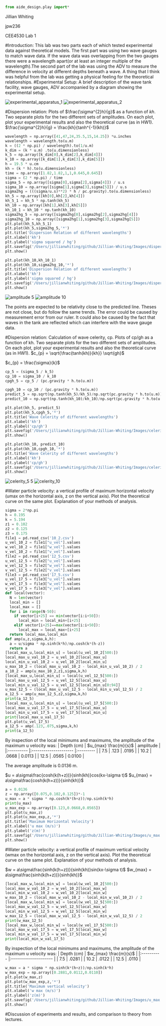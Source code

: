 ```python
from aide_design.play import*
```
Jillian Whiting

jpw236

CEE4530 Lab 1

#Introduction:
This lab was two parts each of which tested experimental data against theoretical models. The first part was using two wave gauges to match wave data. If the wave data was overlapping from the two gauges there were a wavelength apart(or at least an integer multiple of the wavelength).The second part of the lab was using the ADV to measure the difference in velocity at different depths beneath a wave. A thing that I think was helpful from the lab was getting a physical feeling for the theoretical relationships.
#Experimental Setup:
A brief description of the wave tank facility, wave gauges, ADV
accompanied by a diagram showing the experimental setup.

![experimental_apparatus_1](https://github.com/jillianwhiting/Jillian-Whiting/blob/master/Images/experimental_apparatus_1.png?raw=true)
![experimental_apparatus_2](https://github.com/jillianwhiting/Jillian-Whiting/blob/master/Images/experimental_apparatus_2.png?raw=true)

#Dispersion relation:
Plots of $\frac{\sigma^{2}h}{g}$ as a function of $kh$. Two separate plots for the two different sets of amplitudes. On each plot, plot your experimental results and also the theoretical curve (as in HW1).
$\frac{\sigma^{2}h}{g} = \frac{kh}{tanh^{-1}(kh)}$


```python
wavelength = np.array([41,47,24,35.5,15,14.25]) *u.inches
wavelength = wavelength.to(u.m)
k = ((2 * np.pi) / wavelength).to(1/u.m)
k_dim = (k * u.m) .to(u.dimensionless)
k_5 = np.array([k_dim[0],k_dim[2],k_dim[4]])
k_10 = np.array([k_dim[1],k_dim[3],k_dim[5]])
h = 19.5 * u.cm
kh = (k * h).to(u.dimensionless)
time = np.array([1.82,1.82,1,1,0.645,0.645])
sigma = (2 * np.pi) / time
sigma_5 = np.array([sigma[0],sigma[2],sigma[4]]) / u.s
sigma_10 = np.array([sigma[1],sigma[3],sigma[5]]) / u.s
sigma2hg = (((sigma/u.s)**2) * h / pc.gravity).to(u.dimensionless)
kh_5 = np.array([kh[0],kh[2],kh[4]])
kh_5_1 = kh_5 * np.tanh(kh_5)
kh_10 = np.array([kh[1],kh[3],kh[5]])
kh_10_1 = kh_10 * np.tanh(kh_10)
sigma2hg_5 = np.array([sigma2hg[0],sigma2hg[2],sigma2hg[4]])
sigma2hg_10 = np.array([sigma2hg[1],sigma2hg[3],sigma2hg[5]])
plt.plot(kh_5,kh_5_1)
plt.plot(kh_5,sigma2hg_5,'*')
plt.title('Dispersion Relation of different wavelengths')
plt.xlabel('kh')
plt.ylabel('sigma squared / hg')
plt.savefig('/Users/jillianwhiting/github/Jillian-Whiting/Images/dispersion_5')
plt.show()

plt.plot(kh_10,kh_10_1)
plt.plot(kh_10,sigma2hg_10,'*')
plt.title('Dispersion Relation of different wavelengths')
plt.xlabel('kh')
plt.ylabel('sigma squared / hg')
plt.savefig('/Users/jillianwhiting/github/Jillian-Whiting/Images/dispersion_10')
plt.show()
```
![amplitude 5](https://github.com/jillianwhiting/Jillian-Whiting/blob/master/Images/dispersion_5.png?raw=true)
![amplitude 10](https://github.com/jillianwhiting/Jillian-Whiting/blob/master/Images/dispersion_10.png?raw=true)

The points are expected to be relativity close to the predicted line. Theses are not close, but do follow the same trends. The error could be caused by measurement error from our ruler. It could also be caused by the fact that waves in the tank are reflected which can interfere with the wave gauge data.

#Dispersion relation:
Calculation of wave celerity, cp. Plots of cp/gh as a function of kh. Two separate plots for the two different sets of amplitudes. On each plot, plot your experimental results and also the theoretical curve (as in HW1).
$c_{p} = \sqrt{\frac{tanh(kh)}{kh}} \sqrt{gh}$

$c_{p} = \frac{\sigma}{k}$

```python
cp_5 = (sigma_5 / k_5)
cp_10 = sigma_10 / k_10
cpgh_5 = cp_5 / (pc.gravity * h.to(u.m))

cpgh_10 = cp_10 / (pc.gravity * h.to(u.m))
predict_5 = np.sqrt(np.tanh(kh_5)/kh_5)/np.sqrt(pc.gravity * h.to(u.m))
predict_10 = np.sqrt(np.tanh(kh_10)/kh_10)/np.sqrt(pc.gravity * h.to(u.m))

plt.plot(kh_5, predict_5)
plt.plot(kh_5,cpgh_5,'*')
plt.title('Wave Celerity of different wavelengths')
plt.xlabel('kh')
plt.ylabel('cp/gh')
plt.savefig('/Users/jillianwhiting/github/Jillian-Whiting/Images/celerity_5')
plt.show()

plt.plot(kh_10, predict_10)
plt.plot(kh_10,cpgh_10,'*')
plt.title('Wave Celerity of different wavelengths')
plt.xlabel('kh')
plt.ylabel('cp/gh')
plt.savefig('/Users/jillianwhiting/github/Jillian-Whiting/Images/celerity_10')
plt.show()

```
![celerity_5 5](https://github.com/jillianwhiting/Jillian-Whiting/blob/master/Images/celerity_5.png?raw=true)
![celerity_10](https://github.com/jillianwhiting/Jillian-Whiting/blob/master/Images/celerity_10.png?raw=true)

#Water particle velocity:
a vertical profile of maximum horizontal velocity (umax on the
horizontal axis, z on the vertical axis). Plot the theoretical curve on the same plot.
Explanation of your methods of analysis.

```python
sigma = 2*np.pi
h = 0.195
k = 5.194
z1 = 0.102
z2 = 0.125
z3 = 0.175
file1 = pd.read_csv('10_2.csv')
u_vel_10_2 = file1["u_vel"].values
w_vel_10_2 = file1["w_vel"].values
v_vel_10_2 = file1["v_vel"].values
file2 = pd.read_csv('12_5.csv')
u_vel_12_5 = file2["u_vel"].values
w_vel_12_5 = file2["w_vel"].values
v_vel_12_5 = file2["v_vel"].values
file3 = pd.read_csv('17_5.csv')
u_vel_17_5 = file3["u_vel"].values
w_vel_17_5 = file3["w_vel"].values
v_vel_17_5 = file3["v_vel"].values
def local(vector):
  N = len(vector)
  local_min = []
  local_max = []
  for i in range(N-50):
    if vector[i+25] == min(vector[i:i+50]):
      local_min = local_min+[i+25]
    elif vector[i+25]==max(vector[i:i+50]):
      local_max = local_max+[i+25]
  return local_max,local_min
def amp(u,z,sigma,k,h):
  a = u/sigma * np.sinh(k*h)/np.cosh(k*(h-z))
  return a
[local_max_u,local_min_u] = local(u_vel_10_2[500:])
local_max_u_val_10_2 = u_vel_10_2[local_max_u]
local_min_u_val_10_2 = u_vel_10_2[local_min_u]
u_max_10_2 = (local_max_u_val_10_2 - local_min_u_val_10_2) / 2
a_10_2 = amp(u_max_10_2,z1,sigma,k,h)
[local_max_u,local_min_u] = local(u_vel_12_5[500:])
local_max_u_val_12_5 = u_vel_12_5[local_max_u]
local_min_u_val_12_5 = u_vel_12_5[local_min_u[0:94]]
u_max_12_5 = (local_max_u_val_12_5 - local_min_u_val_12_5) / 2
a_12_5 = amp(u_max_12_5,z2,sigma,k,h)
print(a_12_5)
[local_max_u,local_min_u] = local(u_vel_17_5[500:])
local_max_u_val_17_5 = u_vel_17_5[local_max_u]
local_min_u_val_17_5 = u_vel_17_5[local_min_u]
print(local_max_u_val_17_5)
plt.plot(u_vel_17_5)
a_12_5 = amp(.123,.075,sigma,k,h)
print(a_12_5)

```
By inspection of the local minimums and maximums, the amplitude of the maximum u velocity was:
| Depth (cm) | $u_{max} \frac{m}{s}$ | amplitude |
|:---------- |:--------------------- |:--------- |
| 7.5        | .123                  | .0195     |
| 10.2       | .0668                 | 0.0113    |
| 12.5       | .0565                 | 0.0100    |

The average amplitude is 0.0136 m.

$u = a\sigma\frac{cosh(k(h+z))}{sinh(kh)}cos(kx-\sigma t)$
$u_{max} = a\sigma\frac{cosh(k(h+z))}{sinh(kh)}$

```python
a = 0.0136
z = np.array([0.075,0.102,0.125])*-1
u_max = a * sigma * np.cosh(k*(h+z))/np.sinh(k*h)
print(u_max)
u_max_exp = np.array([0.123,0.0668,0.0565])
plt.plot(u_max,z)
plt.plot(u_max_exp,z,'*')
plt.title('Maximum Horizontal Velocity')
plt.xlabel('u max (m/s)')
plt.ylabel('z(m)')
plt.savefig('/Users/jillianwhiting/github/Jillian-Whiting/Images/u_max')
plt.show()
```

#Water particle velocity:
a vertical profile of maximum vertical velocity (wmax on the
horizontal axis, z on the vertical axis). Plot the theoretical curve on the same plot.
Explanation of your methods of analysis.

$w = a\sigma\frac{sinh(k(h+z))}{sinh(kh)}sin(kx-\sigma t)$
$w_{max} = a\sigma\frac{sinh(k(h+z))}{sinh(kh)}$

```python
[local_max_w,local_min_w] = local(w_vel_10_2[500:])
local_max_w_val_10_2 = w_vel_10_2[local_max_w]
local_min_w_val_10_2 = w_vel_10_2[local_min_w]
w_max_10_2 = (local_max_w_val_10_2 - local_min_w_val_10_2) / 2
[local_max_w,local_min_w] = local(w_vel_12_5[500:])
local_max_w_val_12_5 = w_vel_12_5[local_max_w]
local_min_w_val_12_5 = w_vel_12_5[local_min_w]
w_max_12_5 = (local_max_w_val_12_5 - local_min_w_val_12_5) / 2
print(w_max_12_5)
[local_max_w,local_min_w] = local(w_vel_17_5[500:])
local_max_w_val_17_5 = w_vel_17_5[local_max_w]
local_min_w_val_17_5 = w_vel_17_5[local_min_w]
print(local_min_w_val_17_5)

```
By inspection of the local minimums and maximums, the amplitude of the maximum u velocity was:
| Depth (cm) | $w_{max} \frac{m}{s}$ |
|:---------- |:--------------------- |
| 7.5        | .0281                 |
| 10.2       | .0122                 |
| 12.5       | .0110                 |

```python
w_max = a * sigma * np.sinh(k*(h+z))/np.sinh(k*h)
w_max_exp = np.array([0.2881,0.0112,0.0110])
plt.plot(w_max,z)
plt.plot(w_max_exp,z,'*')
plt.title('Maximum vertical velocity')
plt.xlabel('w max (m/s)')
plt.ylabel('z(m)')
plt.savefig('/Users/jillianwhiting/github/Jillian-Whiting/Images/u_max')
plt.show()
```
#Discussion of experiments and results, and comparison to theory from lectures.
